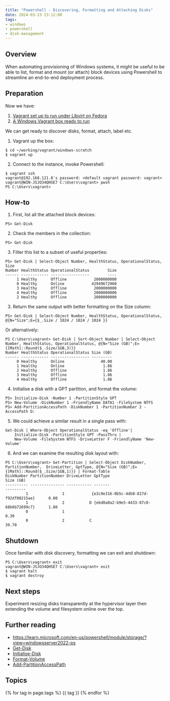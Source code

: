 ```yaml
---
title: "Powershell - Discovering, Formatting and Attaching Disks"
date: 2024-03-23 13:12:00
tags:
- windows
- powershell
- disk-management
---
```


## Overview
When automating provisioning of Windows systems, it might be useful to be able to list, format and mount (or attach) block devices using Powershell to streamline an end-to-end deployment process.

## Preparation
Now we have:
1. [Vagrant set up to run under Libvirt on Fedora](https://wmcdonald404.github.io/github-pages/2024/03/20/18-51-00-linux-vagrant-libvirt-on-fedora.html)
2. [A Windows Vagrant box ready to run](https://wmcdonald404.github.io/github-pages/2024/03/22/22-44-00-linux-vagrant-windows-boxes.html)

We can get ready to discover disks, format, attach, label etc.

1. Vagrant up the box:
```
$ cd ~/working/vagrant/windows-scratch
$ vagrant up
```

2. Connect to the instance, invoke Powershell:
```
$ vagrant ssh
vagrant@192.168.121.8's password: <default vagrant password: vagrant>
vagrant@WIN-JSJO34QHSE7 C:\Users\vagrant> pwsh
PS C:\Users\vagrant> 
```

## How-to

1. First, list all the attached block devices:
```
PS> Get-Disk
```

2. Check the members in the collection:
```
PS> Get-Disk
```

3. Filter this list to a subset of useful properties:
```
PS> Get-Disk | Select-Object Number, HealthStatus, OperationalStatus, Size
Number HealthStatus OperationalStatus        Size
------ ------------ -----------------        ----
     1 Healthy      Offline            2000000000
     0 Healthy      Online            42949672960
     3 Healthy      Offline            2000000000
     4 Healthy      Offline            2000000000
     2 Healthy      Offline            2000000000
```

3. Return the same output with better formatting on the Size column:
```
PS> Get-Disk | Select-Object Number, HealthStatus, OperationalStatus, @{N="Size";E={$_.Size / 1024 / 1024 / 1024 }}
```
Or alternatively:
```
PS C:\Users\vagrant> Get-Disk | Sort-Object Number | Select-Object Number, HealthStatus, OperationalStatus, @{N="Size (GB)";E={[Math]::Round($_.Size/1GB,3)}}
Number HealthStatus OperationalStatus Size (GB)
------ ------------ ----------------- ---------
     0 Healthy      Online                40.00
     1 Healthy      Online                 1.86
     2 Healthy      Offline                1.86
     3 Healthy      Offline                1.86
     4 Healthy      Offline                1.86
```

4. Initialise a disk with a GPT partition, and format the volume:
```
PS> Initialize-Disk -Number 1 -PartitionStyle GPT
PS> New-Volume -DiskNumber 1 -FriendlyName DATA1 -FileSystem NTFS
PS> Add-PartitionAccessPath -DiskNumber 1 -PartitionNumber 2 -AccessPath D:
```

5. We could achieve a similar result in a single pass with:
```
Get-Disk | Where-Object OperationalStatus -eq 'Offline'|
    Initialize-Disk -PartitionStyle GPT -PassThru |
    New-Volume -FileSystem NTFS -DriveLetter F -FriendlyName 'New-Volume'
```

6. And we can examine the resulting disk layout with:
```
PS C:\Users\vagrant> Get-Partition | Select-Object DiskNumber, PartitionNumber,  DriveLetter, GptType, @{N="Size (GB)";E={[Math]::Round($_.Size/1GB,1)}} | Format-Table         
DiskNumber PartitionNumber DriveLetter GptType                                Size (GB)
---------- --------------- ----------- -------                                ---------
         1               1            {e3c9e316-0b5c-4db8-817d-f92df00215ae}      0.00
         1               2           D {ebd0a0a2-b9e5-4433-87c0-68b6b72699c7}      1.80
         0               1                                                        0.30
         0               2           C                                            39.70
```

## Shutdown
Once familiar with disk discovery, formatting we can exit and shutdown:

```
PS C:\Users\vagrant> exit
vagrant@WIN-JSJO34QHSE7 C:\Users\vagrant> exit
$ vagrant halt
$ vagrant destroy
```

## Next steps
Experiment resizing disks transparently at the hypervisor layer then extending the volume and filesystem online over the top.

## Further reading
- https://learn.microsoft.com/en-us/powershell/module/storage/?view=windowsserver2022-ps
- [Get-Disk](https://learn.microsoft.com/en-us/powershell/module/storage/get-disk?view=windowsserver2022-ps) 
- [Initialise-Disk](https://learn.microsoft.com/en-us/powershell/module/storage/initialize-disk?view=windowsserver2022-ps)
- [Format-Volume](https://learn.microsoft.com/en-us/powershell/module/storage/format-volume?view=windowsserver2022-ps)
- [Add-PartitionAccessPath](https://learn.microsoft.com/en-us/powershell/module/storage/add-partitionaccesspath?view=windowsserver2022-ps)

## Topics
{% for tag in page.tags %}
    {{ tag }}
{% endfor %}